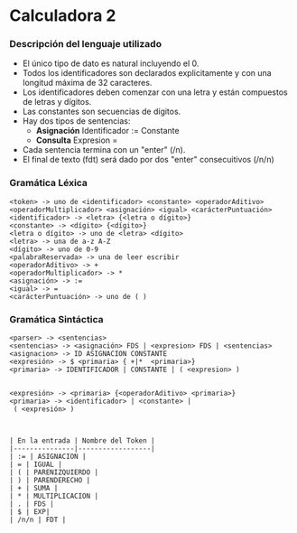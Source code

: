 # Calculadora 2

### Descripción del lenguaje utilizado

- El único tipo de dato es natural incluyendo el 0.
- Todos los identificadores son declarados explicitamente y con una longitud máxima de 32 caracteres.
- Los identificadores deben comenzar con una letra y están compuestos de letras y dígitos.
- Las constantes son secuencias de dígitos.
- Hay dos tipos de sentencias:
    - **Asignación** Identificador := Constante
    - **Consulta** Expresion =
- Cada sentencia termina con un "enter" (/n).
- El final de texto (fdt) será dado por dos "enter" consecuitivos (/n/n) 


### Gramática Léxica

~~~
<token> -> uno de <identificador> <constante> <operadorAditivo> <operadorMultiplicador> <asignación> <igual> <carácterPuntuación>
<identificador> -> <letra> {<letra o dígito>}
<constante> -> <dígito> {<dígito>}
<letra o dígito> -> uno de <letra> <dígito>
<letra> -> una de a-z A-Z
<dígito> -> uno de 0-9
<palabraReservada> -> una de leer escribir
<operadorAditivo> -> + 
<operadorMultiplicador> -> *
<asignación> -> :=
<igual> -> =
<carácterPuntuación> -> uno de ( ) 
~~~

### Gramática Sintáctica

~~~
<parser> -> <sentencias> 
<sentencias> -> <asignación> FDS | <expresion> FDS | <sentencias>
<asignacion> -> ID ASIGNACION CONSTANTE
<expresión> -> $ <primaria> { +|*  <primaria>}
<primaria> -> IDENTIFICADOR | CONSTANTE | ( <expresion> )


<expresión> -> <primaria> {<operadorAditivo> <primaria>}
<primaria> -> <identificador> | <constante> |
 ( <expresión> )



| En la entrada | Nombre del Token |
|---------------|------------------|
| := | ASIGNACION |
| = | IGUAL |
| ( | PARENIZQUIERDO |
| ) | PARENDERECHO |
| + | SUMA |
| * | MULTIPLICACION |
| . | FDS |
| $ | EXP|
| /n/n | FDT |

